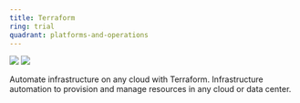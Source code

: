 ```yaml
---
title: Terraform
ring: trial
quadrant: platforms-and-operations
---
```


[![](https://img.shields.io/badge/terraform-0c7cba?logo=gitbook&logoColor=000&style=flat)](https://www.terraform.io/)
[![](https://img.shields.io/badge/101-de5f85?logo=github&logoColor=000&style=flat)](https://github.com/RVR06/iac)

Automate infrastructure on any cloud with Terraform. Infrastructure automation to provision and manage resources in any cloud or data center.
